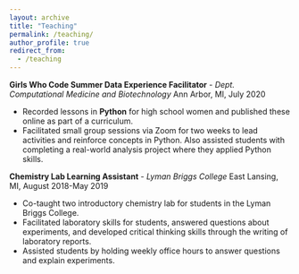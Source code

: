 ```yaml
---
layout: archive
title: "Teaching"
permalink: /teaching/
author_profile: true
redirect_from:
  - /teaching
---
```

**Girls Who Code Summer Data Experience Facilitator** - *Dept. Computational Medicine and Biotechnology* Ann Arbor, MI, July 2020
* Recorded lessons in **Python** for high school women and published these online as part of a curriculum.
* Facilitated small group sessions via Zoom for two weeks to lead activities and reinforce concepts in Python. Also assisted students with completing a real-world analysis project where they applied Python skills. 

**Chemistry Lab Learning Assistant** - *Lyman Briggs College* East Lansing, MI, August 2018-May 2019
* Co-taught two introductory chemistry lab for students in the Lyman Briggs College.
* Facilitated laboratory skills for students, answered questions about experiments, and developed critical thinking skills through the writing of laboratory reports. 
* Assisted students by holding weekly office hours to answer questions and explain experiments. 
